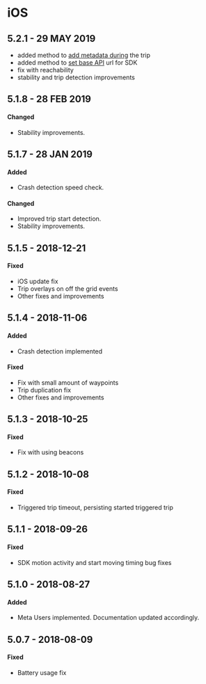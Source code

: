 # iOS

## 5.2.1 - 29 MAY 2019

* added method to [add metadata during](../api-reference/ios/sentsdk/#addtripmetadata) the trip
* added method to [set base API](../api-reference/ios/sentconfig-1.md#baseurl) url for SDK
* fix with reachability
* stability and trip detection improvements

## 5.1.8 - 28 FEB 2019

#### Changed

* Stability improvements.

## 5.1.7 - 28 JAN 2019

#### Added

* Crash detection speed check.

#### Changed

* Improved trip start detection.
* Stability improvements.

## 5.1.5 - 2018-12-21

#### Fixed

* iOS update fix
* Trip overlays on off the grid events
* Other fixes and improvements

## 5.1.4 - 2018-11-06

#### Added

* Crash detection implemented

#### Fixed

* Fix with small amount of waypoints
* Trip duplication fix
* Other fixes and improvements

## 5.1.3 - 2018-10-25

#### Fixed

* Fix with using beacons

## 5.1.2 - 2018-10-08

#### Fixed

* Triggered trip timeout, persisting started triggered trip

## 5.1.1 - 2018-09-26

#### Fixed

* SDK motion activity and start moving timing bug fixes

## 5.1.0 - 2018-08-27

#### Added

* Meta Users implemented. Documentation updated accordingly.

## 5.0.7 - 2018-08-09

#### Fixed

* Battery usage fix

